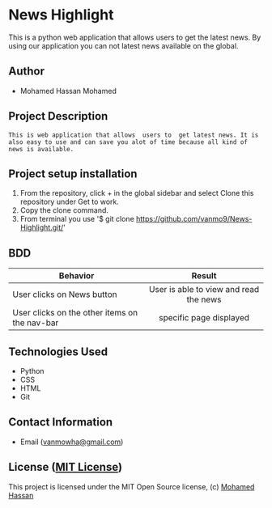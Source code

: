 # News Highlight

This is a python web application that allows users to get the latest news. By using our application you can not latest news available on the global.

## Author 

*   Mohamed Hassan Mohamed

## Project Description

    This is web application that allows  users to  get latest news. It is also easy to use and can save you alot of time because all kind of news is available.

## Project setup  installation

1.  From the repository, click + in the global sidebar and select Clone this repository under Get to work.
2.  Copy the clone command.
3.  From terminal you use
    '$ git clone <https://github.com/vanmo9/News-Highlight.git/>'



## BDD

| Behavior        | Result |
| ------------- |:----:|
| User clicks on News button | User is able to view and read the news |
| User clicks on the other items on the nav-bar| specific page displayed|

## Technologies Used

* Python
* CSS
* HTML
* Git  


## Contact Information

* Email (vanmowha@gmail.com)


## License ([MIT License](https://github.com/vanmo9/News-Highlight/blob/master/LICENSE))
This project is licensed under the MIT Open Source license, (c) [Mohamed Hassan]( )
